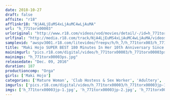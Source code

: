 ```yaml
---
date: 2018-10-27
draft: false
affsite: "r18"
afflinkr18: "NjA4LjEuMS4xLjAuMC4wLjAuMA"
url: "h_771torx00003"
urloriginal: "http://www.r18.com/videos/vod/movies/detail/-/id=h_771torx00003"
urlfinal: "http://media.r18.com/track/NjA4LjEuMS4xLjAuMC4wLjAuMA/videos/vod/movies/detail/-/id=h_771torx00003"
samplevid: "awspv3001.r18.com/litevideo/freepv/h/h_7/h_771torx003/h_771torx003_dmb_w.mp4"
title: "Maki Hojo SUPER BEST 180 Minutes In Her 10th Anniversary Since Her Debut Special Edition Collection"
mainimgurl: "pics.r18.com/digital/video/h_771torx00003/h_771torx00003ps.jpg"
mainimgs: "h_771torx00003ps.jpg"
releasedate: "Dec. 09, 2016"
duration: 187
productioncomp: "Orga"
girls: ['Maki Hojo']
categories: ['Mature Woman', 'Club Hostess & Sex Worker', 'Adultery', 'Tall Girl', 'Featured Actress', 'Drama', 'Hi-Def', 'Actress Best Compilation']
imgurls: ['pics.r18.com/digital/video/h_771torx00003/h_771torx00003jp-1.jpg', 'pics.r18.com/digital/video/h_771torx00003/h_771torx00003jp-2.jpg', 'pics.r18.com/digital/video/h_771torx00003/h_771torx00003jp-3.jpg', 'pics.r18.com/digital/video/h_771torx00003/h_771torx00003jp-4.jpg', 'pics.r18.com/digital/video/h_771torx00003/h_771torx00003jp-5.jpg', 'pics.r18.com/digital/video/h_771torx00003/h_771torx00003jp-6.jpg', 'pics.r18.com/digital/video/h_771torx00003/h_771torx00003jp-7.jpg', 'pics.r18.com/digital/video/h_771torx00003/h_771torx00003jp-8.jpg', 'pics.r18.com/digital/video/h_771torx00003/h_771torx00003jp-9.jpg', 'pics.r18.com/digital/video/h_771torx00003/h_771torx00003jp-10.jpg', 'pics.r18.com/digital/video/h_771torx00003/h_771torx00003jp-11.jpg', 'pics.r18.com/digital/video/h_771torx00003/h_771torx00003jp-12.jpg', 'pics.r18.com/digital/video/h_771torx00003/h_771torx00003jp-13.jpg', 'pics.r18.com/digital/video/h_771torx00003/h_771torx00003jp-14.jpg', 'pics.r18.com/digital/video/h_771torx00003/h_771torx00003jp-15.jpg', 'pics.r18.com/digital/video/h_771torx00003/h_771torx00003jp-16.jpg', 'pics.r18.com/digital/video/h_771torx00003/h_771torx00003jp-17.jpg', 'pics.r18.com/digital/video/h_771torx00003/h_771torx00003jp-18.jpg', 'pics.r18.com/digital/video/h_771torx00003/h_771torx00003jp-19.jpg', 'pics.r18.com/digital/video/h_771torx00003/h_771torx00003jp-20.jpg']
imgs: ['h_771torx00003jp-1.jpg', 'h_771torx00003jp-2.jpg', 'h_771torx00003jp-3.jpg', 'h_771torx00003jp-4.jpg', 'h_771torx00003jp-5.jpg', 'h_771torx00003jp-6.jpg', 'h_771torx00003jp-7.jpg', 'h_771torx00003jp-8.jpg', 'h_771torx00003jp-9.jpg', 'h_771torx00003jp-10.jpg', 'h_771torx00003jp-11.jpg', 'h_771torx00003jp-12.jpg', 'h_771torx00003jp-13.jpg', 'h_771torx00003jp-14.jpg', 'h_771torx00003jp-15.jpg', 'h_771torx00003jp-16.jpg', 'h_771torx00003jp-17.jpg', 'h_771torx00003jp-18.jpg', 'h_771torx00003jp-19.jpg', 'h_771torx00003jp-20.jpg']
---
```

